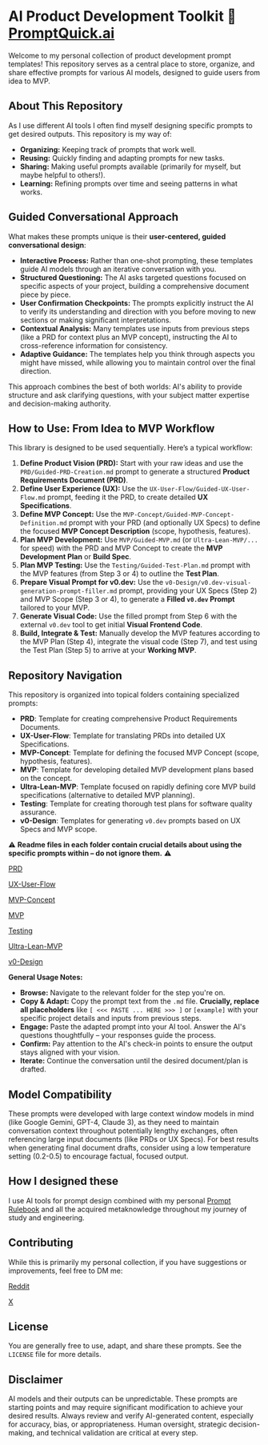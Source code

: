 # AI Product Development Toolkit 🧠 [PromptQuick.ai](https://promptquick.ai)

Welcome to my personal collection of product development prompt templates! This repository serves as a central place to store, organize, and share effective prompts for various AI models, designed to guide users from idea to MVP.

## About This Repository

As I use different AI tools I often find myself designing specific prompts to get desired outputs. This repository is my way of:

*   **Organizing:** Keeping track of prompts that work well.
*   **Reusing:** Quickly finding and adapting prompts for new tasks.
*   **Sharing:** Making useful prompts available (primarily for myself, but maybe helpful to others!).
*   **Learning:** Refining prompts over time and seeing patterns in what works.

## Guided Conversational Approach

What makes these prompts unique is their **user-centered, guided conversational design**:

*   **Interactive Process:** Rather than one-shot prompting, these templates guide AI models through an iterative conversation with you.
*   **Structured Questioning:** The AI asks targeted questions focused on specific aspects of your project, building a comprehensive document piece by piece.
*   **User Confirmation Checkpoints:** The prompts explicitly instruct the AI to verify its understanding and direction with you before moving to new sections or making significant interpretations.
*   **Contextual Analysis:** Many templates use inputs from previous steps (like a PRD for context plus an MVP concept), instructing the AI to cross-reference information for consistency.
*   **Adaptive Guidance:** The templates help you think through aspects you might have missed, while allowing you to maintain control over the final direction.

This approach combines the best of both worlds: AI's ability to provide structure and ask clarifying questions, with your subject matter expertise and decision-making authority.

## How to Use: From Idea to MVP Workflow

This library is designed to be used sequentially. Here’s a typical workflow:

1.  **Define Product Vision (PRD):** Start with your raw ideas and use the `PRD/Guided-PRD-Creation.md` prompt to generate a structured **Product Requirements Document (PRD)**.
2.  **Define User Experience (UX):** Use the `UX-User-Flow/Guided-UX-User-Flow.md` prompt, feeding it the PRD, to create detailed **UX Specifications**.
3.  **Define MVP Concept:** Use the `MVP-Concept/Guided-MVP-Concept-Definition.md` prompt with your PRD (and optionally UX Specs) to define the focused **MVP Concept Description** (scope, hypothesis, features).
4.  **Plan MVP Development:** Use `MVP/Guided-MVP.md` (or `Ultra-Lean-MVP/...` for speed) with the PRD and MVP Concept to create the **MVP Development Plan** or **Build Spec**.
5.  **Plan MVP Testing:** Use the `Testing/Guided-Test-Plan.md` prompt with the MVP features (from Step 3 or 4) to outline the **Test Plan**.
6.  **Prepare Visual Prompt for v0.dev:** Use the `v0-Design/v0.dev-visual-generation-prompt-filler.md` prompt, providing your UX Specs (Step 2) and MVP Scope (Step 3 or 4), to generate a **Filled `v0.dev` Prompt** tailored to your MVP.
7.  **Generate Visual Code:** Use the filled prompt from Step 6 with the external `v0.dev` tool to get initial **Visual Frontend Code**.
8.  **Build, Integrate & Test:** Manually develop the MVP features according to the MVP Plan (Step 4), integrate the visual code (Step 7), and test using the Test Plan (Step 5) to arrive at your **Working MVP**.

## Repository Navigation

This repository is organized into topical folders containing specialized prompts:

*   **PRD**: Template for creating comprehensive Product Requirements Documents.
*   **UX-User-Flow**: Template for translating PRDs into detailed UX Specifications.
*   **MVP-Concept**: Template for defining the focused MVP Concept (scope, hypothesis, features).
*   **MVP**: Template for developing detailed MVP development plans based on the concept.
*   **Ultra-Lean-MVP**: Template focused on rapidly defining core MVP build specifications (alternative to detailed MVP planning).
*   **Testing**: Template for creating thorough test plans for software quality assurance.
*   **v0-Design**: Templates for generating `v0.dev` prompts based on UX Specs and MVP scope.

⚠️ **Readme files in each folder contain crucial details about using the specific prompts within – do not ignore them.** ⚠️

[PRD](https://github.com/TechNomadCode/AI-Prompt-Library/blob/main/PRD/README.md)

[UX-User-Flow](https://github.com/TechNomadCode/AI-Prompt-Library/blob/main/UX-User-Flow/README.md)

[MVP-Concept](https://github.com/TechNomadCode/AI-Prompt-Library/blob/main/MVP-Concept/README.md)

[MVP](https://github.com/TechNomadCode/AI-Prompt-Library/blob/main/MVP/README.md)

[Testing](https://github.com/TechNomadCode/AI-Prompt-Library/blob/main/Testing/README.md)

[Ultra-Lean-MVP](https://github.com/TechNomadCode/AI-Prompt-Library/blob/main/Ultra-Lean-MVP/README.md)

[v0-Design](https://github.com/TechNomadCode/AI-Prompt-Library/blob/main/v0-Design/README.md)

**General Usage Notes:**

*   **Browse:** Navigate to the relevant folder for the step you're on.
*   **Copy & Adapt:** Copy the prompt text from the `.md` file. **Crucially, replace all placeholders** like `[ <<< PASTE ... HERE >>> ]` or `[example]` with your specific project details and inputs from previous steps.
*   **Engage:** Paste the adapted prompt into your AI tool. Answer the AI's questions thoughtfully – your responses guide the process.
*   **Confirm:** Pay attention to the AI's check-in points to ensure the output stays aligned with your vision.
*   **Iterate:** Continue the conversation until the desired document/plan is drafted.

## Model Compatibility

These prompts were developed with large context window models in mind (like Google Gemini, GPT-4, Claude 3), as they need to maintain conversation context throughout potentially lengthy exchanges, often referencing large input documents (like PRDs or UX Specs). For best results when generating final document drafts, consider using a low temperature setting (0.2-0.5) to encourage factual, focused output.

## How I designed these

I use AI tools for prompt design combined with my personal [Prompt Rulebook](https://promptquick.ai) and all the acquired metaknowledge throughout my journey of study and engineering.

## Contributing

While this is primarily my personal collection, if you have suggestions or improvements, feel free to DM me:

[Reddit](https://www.reddit.com/user/Puzzled-Ad-6854)

[X](https://x.com/tech_n0mad)

## License

You are generally free to use, adapt, and share these prompts. See the `LICENSE` file for more details.

## Disclaimer

AI models and their outputs can be unpredictable. These prompts are starting points and may require significant modification to achieve your desired results. Always review and verify AI-generated content, especially for accuracy, bias, or appropriateness. Human oversight, strategic decision-making, and technical validation are critical at every step.